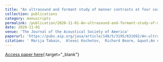 ```yaml
---
title: "An ultrasound and formant study of manner contrasts at four coronal places of articulation"
collection: publications
category: manuscripts
permalink: /publication/2020-11-01-An-ultrasound-and-formant-study-of-manner-contrasts-at-four-coronal-places-of-articulation
date: 2020-11-01
venue: 'The Journal of the Acoustical Society of America'
paperurl: 'https://pubs.aip.org/jasa/article/148/5/3195/631692/An-ultrasound-and-formant-study-of-manner'
citation: ' Marija Tabain,  Alexei Kochetov,  Richard Beare, &quot;An ultrasound and formant study of manner contrasts at four coronal places of articulation.&quot; The Journal of the Acoustical Society of America, 2020.'
---
```

[Access paper here](https://pubs.aip.org/jasa/article/148/5/3195/631692/An-ultrasound-and-formant-study-of-manner){:target="_blank"}

